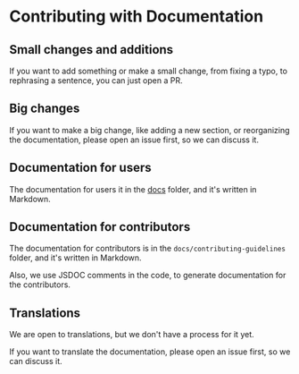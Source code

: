 # Contributing with Documentation

## Small changes and additions

If you want to add something or make a small change, from fixing a typo, to rephrasing a sentence, you can just open a PR.

## Big changes

If you want to make a big change, like adding a new section, or reorganizing the documentation, please open an issue first, so we can discuss it.

## Documentation for users

The documentation for users it in the [docs](https://github.com/nextjs-extra/nextjs-extra/docs) folder, and it's written in Markdown.

## Documentation for contributors

The documentation for contributors is in the `docs/contributing-guidelines` folder, and it's written in Markdown.

Also, we use JSDOC comments in the code, to generate documentation for the contributors.

## Translations

We are open to translations, but we don't have a process for it yet.

If you want to translate the documentation, please open an issue first, so we can discuss it.
